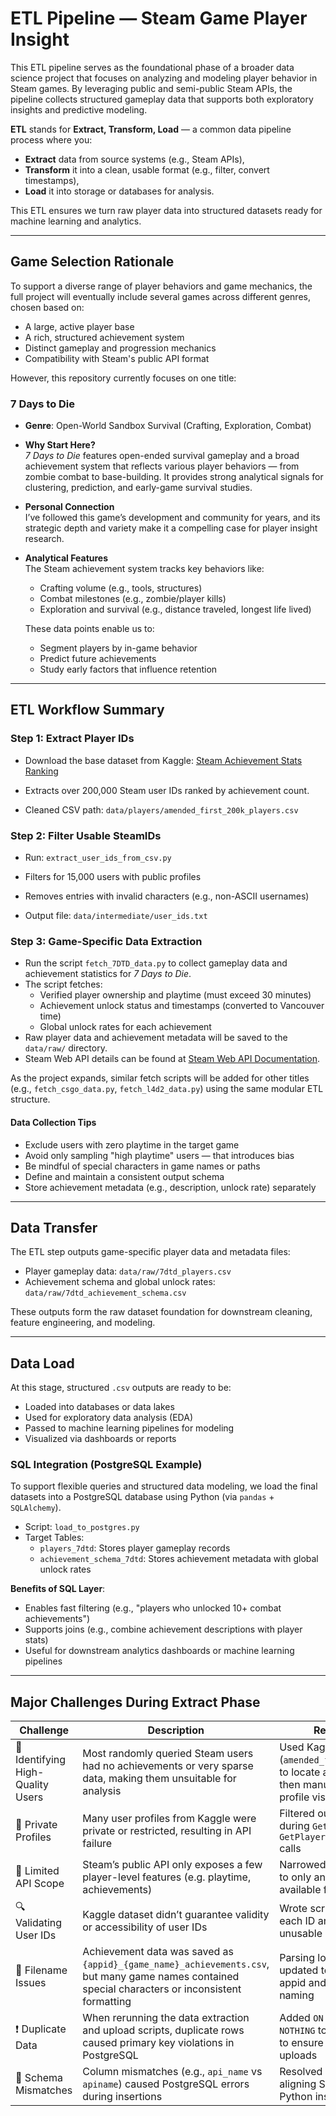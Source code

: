 # ETL Pipeline — Steam Game Player Insight

This ETL pipeline serves as the foundational phase of a broader data science project that focuses on analyzing and modeling player behavior in Steam games. By leveraging public and semi-public Steam APIs, the pipeline collects structured gameplay data that supports both exploratory insights and predictive modeling.

**ETL** stands for **Extract, Transform, Load** — a common data pipeline process where you:

- **Extract** data from source systems (e.g., Steam APIs),
- **Transform** it into a clean, usable format (e.g., filter, convert timestamps),
- **Load** it into storage or databases for analysis.

This ETL ensures we turn raw player data into structured datasets ready for machine learning and analytics.

---

## Game Selection Rationale

To support a diverse range of player behaviors and game mechanics, the full project will eventually include several games across different genres, chosen based on:

- A large, active player base  
- A rich, structured achievement system  
- Distinct gameplay and progression mechanics  
- Compatibility with Steam's public API format  

However, this repository currently focuses on one title:

### 7 Days to Die

- **Genre**: Open-World Sandbox Survival (Crafting, Exploration, Combat)

- **Why Start Here?**  
  *7 Days to Die* features open-ended survival gameplay and a broad achievement system that reflects various player behaviors — from zombie combat to base-building. It provides strong analytical signals for clustering, prediction, and early-game survival studies.

- **Personal Connection**  
  I’ve followed this game’s development and community for years, and its strategic depth and variety make it a compelling case for player insight research.

- **Analytical Features**  
  The Steam achievement system tracks key behaviors like:
  - Crafting volume (e.g., tools, structures)
  - Combat milestones (e.g., zombie/player kills)
  - Exploration and survival (e.g., distance traveled, longest life lived)

  These data points enable us to:
  - Segment players by in-game behavior  
  - Predict future achievements  
  - Study early factors that influence retention  

---

## ETL Workflow Summary

### Step 1: Extract Player IDs

- Download the base dataset from Kaggle: [Steam Achievement Stats Ranking](https://www.kaggle.com/datasets/patrickgendotti/steam-achievementstatscom-rankings)

- Extracts over 200,000 Steam user IDs ranked by achievement count.

- Cleaned CSV path: `data/players/amended_first_200k_players.csv`

### Step 2: Filter Usable SteamIDs

- Run: `extract_user_ids_from_csv.py`

- Filters for 15,000 users with public profiles

- Removes entries with invalid characters (e.g., non-ASCII usernames)

- Output file: `data/intermediate/user_ids.txt`

### Step 3: Game-Specific Data Extraction

- Run the script `fetch_7DTD_data.py` to collect gameplay data and achievement statistics for *7 Days to Die*.
- The script fetches:
  - Verified player ownership and playtime (must exceed 30 minutes)
  - Achievement unlock status and timestamps (converted to Vancouver time)
  - Global unlock rates for each achievement
- Raw player data and achievement metadata will be saved to the `data/raw/` directory.
- Steam Web API details can be found at [Steam Web API Documentation](https://steamcommunity.com/dev).

As the project expands, similar fetch scripts will be added for other titles (e.g., `fetch_csgo_data.py`, `fetch_l4d2_data.py`) using the same modular ETL structure.

#### Data Collection Tips

- Exclude users with zero playtime in the target game  
- Avoid only sampling "high playtime" users — that introduces bias  
- Be mindful of special characters in game names or paths  
- Define and maintain a consistent output schema  
- Store achievement metadata (e.g., description, unlock rate) separately  

---

## Data Transfer

The ETL step outputs game-specific player data and metadata files:

- Player gameplay data: `data/raw/7dtd_players.csv`
- Achievement schema and global unlock rates: `data/raw/7dtd_achievement_schema.csv`

These outputs form the raw dataset foundation for downstream cleaning, feature engineering, and modeling.

---

## Data Load

At this stage, structured `.csv` outputs are ready to be:

- Loaded into databases or data lakes  
- Used for exploratory data analysis (EDA)  
- Passed to machine learning pipelines for modeling  
- Visualized via dashboards or reports  

### SQL Integration (PostgreSQL Example)

To support flexible queries and structured data modeling, we load the final datasets into a PostgreSQL database using Python (via `pandas` + `SQLAlchemy`).

- Script: `load_to_postgres.py`
- Target Tables:
  - `players_7dtd`: Stores player gameplay records
  - `achievement_schema_7dtd`: Stores achievement metadata with global unlock rates

**Benefits of SQL Layer**:
- Enables fast filtering (e.g., "players who unlocked 10+ combat achievements")
- Supports joins (e.g., combine achievement descriptions with player stats)
- Useful for downstream analytics dashboards or machine learning pipelines

---

## Major Challenges During Extract Phase

| Challenge | Description | Resolution |
|----------|-------------|------------|
| 🎯 Identifying High-Quality Users | Most randomly queried Steam users had no achievements or very sparse data, making them unsuitable for analysis | Used Kaggle dataset (`amended_first_200k.csv`) to locate active players, then manually filtered by profile visibility |
| 🔐 Private Profiles | Many user profiles from Kaggle were private or restricted, resulting in API failure | Filtered out dynamically during `GetOwnedGames` and `GetPlayerAchievements` calls |
| 🚫 Limited API Scope | Steam’s public API only exposes a few player-level features (e.g. playtime, achievements) | Narrowed project focus to only analyze those available features |
| 🔍 Validating User IDs | Kaggle dataset didn’t guarantee validity or accessibility of user IDs | Wrote scripts to validate each ID and skip unusable users |
| 📂 Filename Issues | Achievement data was saved as `{appid}_{game_name}_achievements.csv`, but many game names contained special characters or inconsistent formatting | Parsing logic was updated to extract only appid and sanitize file naming |
| ❗ Duplicate Data | When rerunning the data extraction and upload scripts, duplicate rows caused primary key violations in PostgreSQL | Added `ON CONFLICT DO NOTHING` to the insert logic to ensure idempotent uploads |
| 🧱 Schema Mismatches | Column mismatches (e.g., `api_name` vs `apiname`) caused PostgreSQL errors during insertions | Resolved by strictly aligning SQL schema and Python insert columns |

